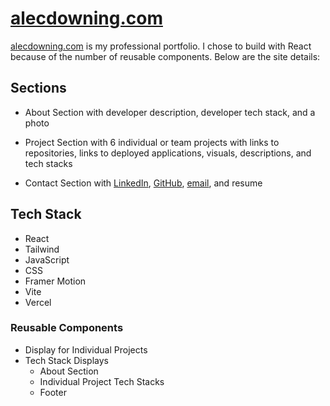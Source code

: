 # [alecdowning.com](https://alecdowning.com)

[alecdowning.com](https://alecdowning.com) is my professional portfolio. I chose to build with React because of the number of reusable components. Below are the site details:

## Sections
- About Section with developer description, developer tech stack, and a photo

- Project Section with 6 individual or team projects with links to repositories, links to deployed applications, visuals, descriptions, and tech stacks

- Contact Section with [LinkedIn](https://linkedin.com/in/alec-downing/), [GitHub](https://github.com/a-down), [email](mailto:alec2downing@gmail.com), and resume

## Tech Stack
- React
- Tailwind
- JavaScript
- CSS
- Framer Motion
- Vite
- Vercel

### Reusable Components
- Display for Individual Projects
- Tech Stack Displays
  - About Section
  - Individual Project Tech Stacks
  - Footer
  
